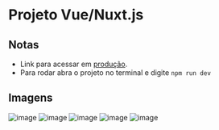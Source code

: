 # Projeto Vue/Nuxt.js

## Notas

 - Link para acessar em [produção](https://teste-frontend-instruct.herokuapp.com/).
 - Para rodar abra o projeto no terminal e digite `npm run dev`

## Imagens

![image](https://user-images.githubusercontent.com/33139500/115786133-c88c6c80-a396-11eb-9b57-b2ad4c00e9f3.png)
![image](https://user-images.githubusercontent.com/33139500/115786333-0a1d1780-a397-11eb-8403-348e5467bd3c.png)
![image](https://user-images.githubusercontent.com/33139500/115786358-173a0680-a397-11eb-90b6-30f577819e43.png)
![image](https://user-images.githubusercontent.com/33139500/115786478-40f32d80-a397-11eb-96c2-8dcce7575398.png)
![image](https://user-images.githubusercontent.com/33139500/115786508-4f414980-a397-11eb-8e9f-6da5747fe4a6.png)
